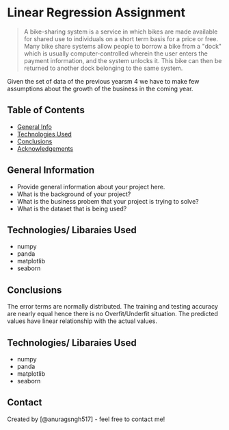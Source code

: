 # Linear Regression Assignment

> A bike-sharing system is a service in which bikes are made available for shared use to individuals on a short term basis for a price or free. Many bike share systems allow people to borrow a bike from a "dock" which is usually computer-controlled wherein the user enters the payment information, and the system unlocks it. This bike can then be returned to another dock belonging to the same system. 

Given the set of data of the previous yearsm 4
 we have to make few assumptions about the growth of the business in the coming year.


## Table of Contents
* [General Info](#general-information)
* [Technologies Used](#technologies-used)
* [Conclusions](#conclusions)
* [Acknowledgements](#acknowledgements)



## General Information
- Provide general information about your project here.
- What is the background of your project?
- What is the business probem that your project is trying to solve?
- What is the dataset that is being used?


## Technologies/ Libaraies Used
- numpy
- panda
- matplotlib
- seaborn


## Conclusions
The error terms are normally distributed.
The training and testing accuracy are nearly equal hence there is no Overfit/Underfit situation.
The predicted values have linear relationship with the actual values.


## Technologies/ Libaraies Used
- numpy
- panda
- matplotlib
- seaborn


## Contact
Created by [@anuragsngh517] - feel free to contact me!
